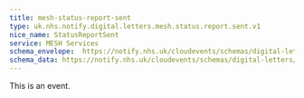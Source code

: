 ```yaml
---
title: mesh-status-report-sent
type: uk.nhs.notify.digital.letters.mesh.status.report.sent.v1
nice_name: StatusReportSent
service: MESH Services
schema_envelope:  https://notify.nhs.uk/cloudevents/schemas/digital-letters/2025-10-draft/events/uk.nhs.notify.digital.letters.mesh.status.report.sent.v1.schema.json
schema_data: https://notify.nhs.uk/cloudevents/schemas/digital-letters/2025-10-draft/data/digital-letter-base-data.schema.json
---
```


This is an event.
